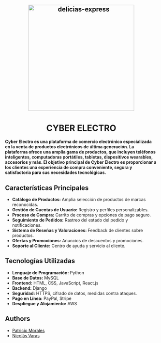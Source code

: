 

<h2 align="center">
  <br>
  <img src="https://i.ibb.co/ZLB1fKW/3c80d141-1177-4e0e-a52f-28588a279d8d.jpg" alt="delicias-express" width="350" />
</h2>

<h1 align="center">CYBER ELECTRO</h1>

<h4>
Cyber Electro es una plataforma de comercio electrónico especializada en la venta de productos electrónicos de última generación. La plataforma ofrece una amplia gama de productos, que incluyen teléfonos inteligentes, computadoras portátiles, tabletas, dispositivos wearables, accesorios y más. El objetivo principal de Cyber Electro es proporcionar a los clientes una experiencia de compra conveniente, segura y satisfactoria para sus necesidades tecnológicas.
</h4>


## Características Principales

- **Catálogo de Productos:** Amplia selección de productos de marcas reconocidas.
- **Gestión de Cuentas de Usuario:** Registro y perfiles personalizables.
- **Proceso de Compra:** Carrito de compras y opciones de pago seguro.
- **Seguimiento de Pedidos:** Rastreo del estado del pedido y notificaciones.
- **Sistema de Reseñas y Valoraciones:** Feedback de clientes sobre productos.
- **Ofertas y Promociones:** Anuncios de descuentos y promociones.
- **Soporte al Cliente:** Centro de ayuda y servicio al cliente.
## Tecnologías Utilizadas
- **Lenguaje de Programación:** Python
- **Base de Datos:** MySQL
- **Frontend:** HTML, CSS, JavaScript, React.js
- **Backend:** Django
- **Seguridad:** HTTPS, cifrado de datos, medidas contra ataques.
- **Pago en Línea:** PayPal, Stripe
- **Despliegue y Alojamiento:** AWS
## Authors
- [Patricio Morales]([https://github.com/Wargish])
- [Nicolás Varas]([https://github.com/NicolasVarasFigueroa])

